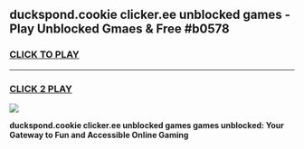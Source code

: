 
## duckspond.cookie clicker.ee unblocked games - Play Unblocked Gmaes & Free #b0578
<h3>
<a href="https://news.freeplayer.one?title=duckspond.cookie_clicker.ee_unblocked_games&ref=03M">CLICK TO PLAY</a></h3>
<hr>

<h3>
<a href="https://news.freeplayer.one?title=duckspond.cookie_clicker.ee_unblocked_games&ref=03M">CLICK 2 PLAY</a>
  
</h3>

<a href="https://news.freeplayer.one?title=duckspond.cookie_clicker.ee_unblocked_games&ref=03M"><img src="https://clearcache.store/games.png"></a>


**duckspond.cookie clicker.ee unblocked games games unblocked: Your Gateway to Fun and Accessible Online Gaming**
